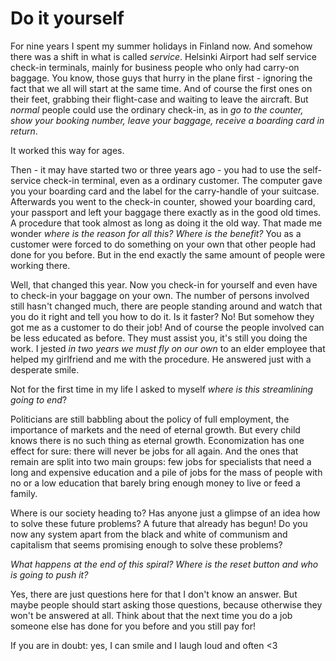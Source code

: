 # Do it yourself #

For nine years I spent my summer holidays in Finland now. And somehow there was a shift in what is called _service_. Helsinki Airport had self service check-in terminals, mainly for business people who only had carry-on baggage. You know, those guys that hurry in the plane first - ignoring the fact that we all will start at the same time. And of course the first ones on their feet, grabbing their flight-case and waiting to leave the aircraft. But _normal_ people could use the ordinary check-in, as in _go to the counter, show your booking number, leave your baggage, receive a boarding card in return_.

It worked this way for ages.

Then - it may have started two or three years ago - you had to use the self-service check-in terminal, even as a ordinary customer. The computer gave you your boarding card and the label for the carry-handle of your suitcase. Afterwards you went to the check-in counter, showed your boarding card, your passport and left your baggage there exactly as in the good old times. A procedure that took almost as long as doing it the old way.
That made me wonder _where is the reason for all this? Where is the benefit?_ You as a customer were forced to do something on your own that other people had done for you before. But in the end exactly the same amount of people were working there.

Well, that changed this year. Now you check-in for yourself and even have to check-in your baggage on your own. The number of persons involved still hasn't changed much, there are people standing around and watch that you do it right and tell you how to do it. Is it faster? No! But somehow they got me as a customer to do their job! And of course the people involved can be less educated as before. They must assist you, it's still you doing the work. I jested _in two years we must fly on our own_ to an elder employee that helped my girlfriend and me with the procedure. He answered just with a desperate smile.

Not for the first time in my life I asked to myself _where is this streamlining going to end_?

Politicians are still babbling about the policy of full employment, the importance of markets and the need of eternal growth. But every child knows there is no such thing as eternal growth. Economization has one effect for sure: there will never be jobs for all again. And the ones that remain are split into two main groups: few jobs for specialists that need a long and expensive education and a pile of jobs for the mass of people with no or a low education that barely bring enough money to live or feed a family.

Where is our society heading to? Has anyone just a glimpse of an idea how to solve these future problems? A future that already has begun! Do you now any system apart from the black and white of communism and capitalism that seems promising enough to solve these problems?

_What happens at the end of this spiral? Where is the reset button and who is going to push it?_

Yes, there are just questions here for that I don't know an answer. But maybe people should start asking those questions, because otherwise they won't be answered at all. Think about that the next time you do a job someone else has done for you before and you still pay for!

If you are in doubt: yes, I can smile and I laugh loud and often <3
